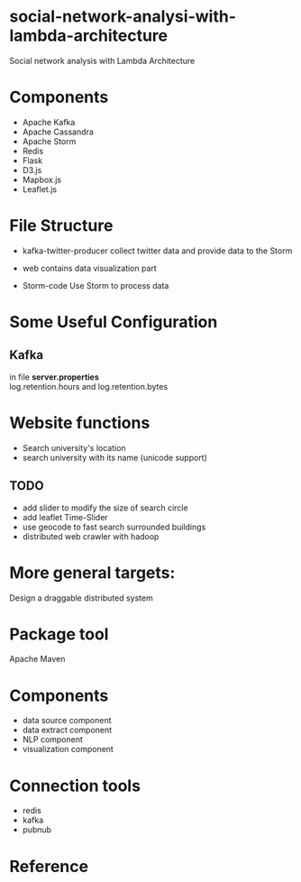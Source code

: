 # social-network-analysi-with-lambda-architecture
Social network analysis with Lambda Architecture


# Components
- Apache Kafka
- Apache Cassandra
- Apache Storm
- Redis
- Flask
- D3.js
- Mapbox.js
- Leaflet.js


# File Structure
- kafka-twitter-producer
	collect twitter data and provide data to the Storm

- web
	contains data visualization part

- Storm-code
	Use Storm to process data

# Some Useful Configuration

## Kafka
in file **server.properties**  
log.retention.hours and log.retention.bytes



# Website functions
- Search university's location
- search university with its name (unicode support)
## TODO
- add slider to modify the size of search circle
- add leaflet Time-Slider 
- use geocode to fast search surrounded buildings
- distributed web crawler with hadoop


# More general targets:
Design a draggable distributed system


# Package tool
Apache Maven

# Components
- data source component
- data extract component 
- NLP component
- visualization component

# Connection tools
- redis
- kafka
- pubnub

# Reference
